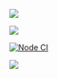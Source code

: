 <a href="https://codeclimate.com/github/codeclimate/codeclimate/maintainability"><img src="https://api.codeclimate.com/v1/badges/a99a88d28ad37a79dbf6/maintainability" /></a>

<a href="https://codeclimate.com/github/codeclimate/codeclimate/test_coverage"><img src="https://api.codeclimate.com/v1/badges/a99a88d28ad37a79dbf6/test_coverage" /></a>

<a href="https://github.com/safbek/frontend-project-lvl2/actions"><img src="https://github.com/safbek/frontend-project-lvl2/workflows/Node%20CI/badge.svg" alt="Node CI" style="max-width:100%;"></a>

<a href="https://asciinema.org/a/rh8Rztvhj40ke1Ndm89bMAOeQ" target="_blank"><img src="https://asciinema.org/a/rh8Rztvhj40ke1Ndm89bMAOeQ.svg" /></a>
